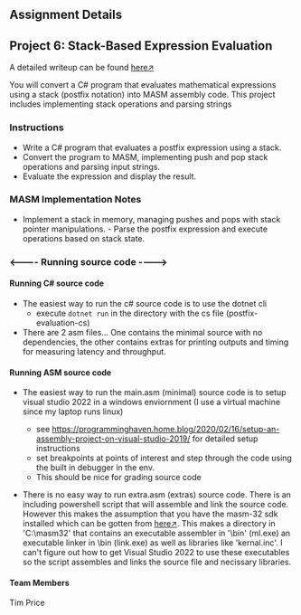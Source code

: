 ## Assignment Details
## Project 6: Stack-Based Expression Evaluation

A detailed writeup can be found [here↗](github.com/timmprice)

You will convert a C# program that evaluates mathematical expressions using a stack (postfix notation) into MASM assembly code. This project includes implementing stack operations and parsing strings

### Instructions
- Write a C# program that evaluates a postfix expression using a stack.
- Convert the program to MASM, implementing push and pop stack operations and parsing input strings.
- Evaluate the expression and display the result.

### MASM Implementation Notes
- Implement a stack in memory, managing pushes and pops with stack pointer manipulations. - Parse the postfix expression and execute operations based on stack state.

### <---- Running source code ---->
#### Running C# source code
-  The easiest way to run the c# source code is to use the dotnet cli
    -  execute `dotnet run` in the directory with the cs file (postfix-evaluation-cs)
- There are 2 asm files... One contains the minimal source with no dependencies, the other contains extras for printing outputs and timing for measuring latency and throughput.

#### Running ASM source code
-  The easiest way to run the main.asm (minimal) source code is to setup visual studio 2022 in a windows enviornment (I use a virtual machine since my laptop runs linux)
    - see https://programminghaven.home.blog/2020/02/16/setup-an-assembly-project-on-visual-studio-2019/ for detailed setup instructions
    -  set breakpoints at points of interest and step through the code using the built in debugger in the env. 
    - This should be nice for grading source code

- There is no easy way to run extra.asm (extras) source code. There is an including powershell script that will assemble and link the source code. However this makes the assumption that you have the masm-32 sdk installed which can be gotten from [here↗](https://masm32.com/). This makes a directory in 'C:\masm32\' that contains an executable assembler in '\bin' (ml.exe) an executable linker in \bin (link.exe) as well as libraries like 'kernal.inc'. I can't figure out how to get Visual Studio 2022 to use these executables so the script assembles and links the source file and necissary libraries.

#### Team Members
Tim Price

